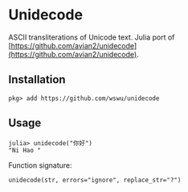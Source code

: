 # Unidecode

ASCII transliterations of Unicode text. Julia port of [https://github.com/avian2/unidecode](https://github.com/avian2/unidecode).


## Installation

    pkg> add https://github.com/wswu/unidecode


## Usage

    julia> unidecode("你好")
    "Ni Hao "

Function signature:

    unidecode(str, errors="ignore", replace_str="?")